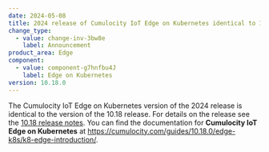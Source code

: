 ```yaml
---
date: 2024-05-08
title: 2024 release of Cumulocity IoT Edge on Kubernetes identical to 10.18 release
change_type:
  - value: change-inv-3bw8e
    label: Announcement
product_area: Edge
component:
  - value: component-g7hnfbu4J
    label: Edge on Kubernetes
version: 10.18.0
---
```

The Cumulocity IoT Edge on Kubernetes version of the 2024 release is identical to the version of the 10.18 release. For details on the release see the [10.18 release notes](https://cumulocity.com/releasenotes/release-10-18-0/edge-10-18-0/). You can find the documentation for **Cumulocity IoT Edge on Kubernetes** at https://cumulocity.com/guides/10.18.0/edge-k8s/k8-edge-introduction/.
